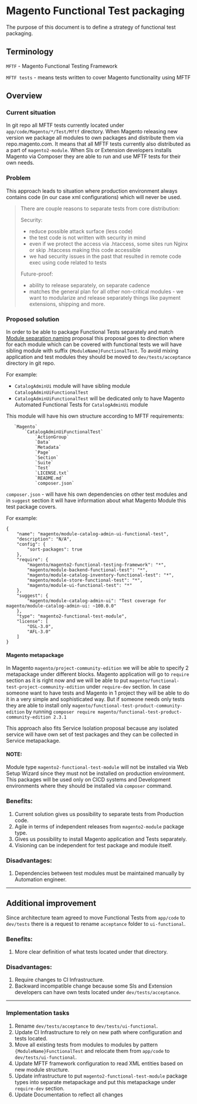 # Magento Functional Test packaging
The purpose of this document is to define a strategy of functional test packaging.

## Terminology
`MFTF` - Magento Functional Testing Framework

`MFTF tests` - means tests written to cover Magento functionality using MFTF

## Overview
### Current situation
In git repo all MFTF tests currently located under `app/code/Magento/*/Test/Mftf` directory.
When Magento releasing new version we package all modules to own packages and distribute them via repo.magento.com.
It means that all MFTF tests currently also distributed as a part of `magento2-module`.
When SIs or Extension developers installs Magento via Composer they are able to run and use MFTF tests for their own needs.

### Problem
This approach leads to situation where production environment always contains code (in our case xml configurations) which will never be used.

>There are couple reasons to separate tests from core distribution:
>
>Security:
> - reduce possible attack surface (less code)
> - the test code is not written with security in mind
> - even if we protect the access via .htaccess, some sites run Nginx or skip .htaccess making this code accessible
> - we had security issues in the past that resulted in remote code exec using code related to tests
>
>Future-proof:
> - ability to release separately, on separate cadence
> - matches the general plan for all other non-critical modules - we want to modularize and release separately things like payment extensions, shipping and more.


### Proposed solution
In order to be able to package Functional Tests separately and match [Module separation naming](https://github.com/magento/architecture/blob/master/design-documents/module-separation-naming.md)
proposal this proposal goes to direction where for each module which can be covered with functional tests we will have sibling module with suffix `{ModuleName}FunctionalTest`.
To avoid mixing application and test modules they should be moved to `dev/tests/acceptance` directory in git repo.

For example:
 - `CatalogAdminUi` module will have sibling module `CatalogAdminUiFunctionalTest`
 - `CatalogAdminUiFunctionalTest` will be dedicated only to have Magento Automated Functional Tests for `CatalogAdminUi` module
 
This module will have his own structure according to MFTF requirements:
```   
   `Magento`
       `CatalogAdminUiFunctionalTest`
           `ActionGroup`
           `Data`
           `Metadata`
           `Page`
           `Section`
           `Suite`
           `Test`
           `LICENSE.txt`
           `README.md`
           `composer.json`
```

`composer.json` - will have his own dependencies on other test modules and in `suggest` section it will have information about what Magento Module this test package covers.

For example:
```
{
    "name": "magento/module-catalog-admin-ui-functional-test",
    "description": "N/A",
    "config": {
        "sort-packages": true
    },
    "require": {
        "magento/magento2-functional-testing-framework": "*",
        "magento/module-backend-functional-test": "*",
        "magento/module-catalog-inventory-functional-test": "*",
        "magento/module-store-functional-test": "*",
        "magento/module-ui-functional-test": "*"
    },
    "suggest": {
        "magento/module-catalog-admin-ui": "Test coverage for magento/module-catalog-admin-ui: ~100.0.0"
    },
    "type": "magento2-functional-test-module",
    "license": [
        "OSL-3.0",
        "AFL-3.0"
    ]
}
```

#### Magento metapackage
In Magento `magento/project-community-edition` we will be able to specify 2 metapackage under different blocks.
Magento application will go to `require` section as it is right now and we will be able to put `magento/functional-test-project-community-edition` under `require-dev` section.
In case someone want to have tests and Magento in 1 project they will be able to do it in a very simple and sophisticated way.
But if someone needs only tests they are able to install only `magento/functional-test-product-community-edition` by running `composer require magento/functional-test-product-community-edition 2.3.1`

This approach also fits Service Isolation proposal because any isolated service will have own set of test packages and they can be collected in Service metapackage.

#### NOTE:
Module type `magento2-functional-test-module` will not be installed via Web Setup Wizard since they must not be installed on production environment.
This packages will be used only on CICD systems and Development environments where they should be installed via `composer` command.


### Benefits:
1. Current solution gives us possibility to separate tests from Production code.
2. Agile in terms of independent releases from `magento2-module` package type.
3. Gives us possibility to install Magento application and Tests separately.
4. Visioning can be independent for test package and module itself.

### Disadvantages:
1. Dependencies between test modules must be maintained manually by Automation engineer.

----
## Additional improvement
Since architecture team agreed to move Functional Tests from `app/code` to `dev/tests` there is a request to rename `acceptance` folder to `ui-functional`.

### Benefits:
1. More clear definition of what tests located under that directory.

### Disadvantages:
1. Require changes to CI Infrastructure.
2. Backward incompatible change because some SIs and Extension developers can have own tests located under `dev/tests/acceptance`.
----
### Implementation tasks
1. Rename `dev/tests/acceptance` to `dev/tests/ui-functional`.
2. Update CI Infrastructure to rely on new path where configuration and tests located.
3. Move all existing tests from modules to modules by pattern `{ModuleName}FunctionalTest` and relocate them from `app/code` to `dev/tests/ui-functional`.
4. Update MFTF framework configuration to read XML entities based on new module structure.
5. Update infrastructure to put `magento2-functional-test-module` package types into separate metapackage and put this metapackage under `require-dev` section.
6. Update Documentation to reflect all changes
